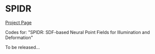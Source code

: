 # SPIDR

[Project Page](https://nexuslrf.github.io/SPIDR_webpage/)

Codes for: "SPIDR: SDF-based Neural Point Fields for Illumination and Deformation"

To be released...
